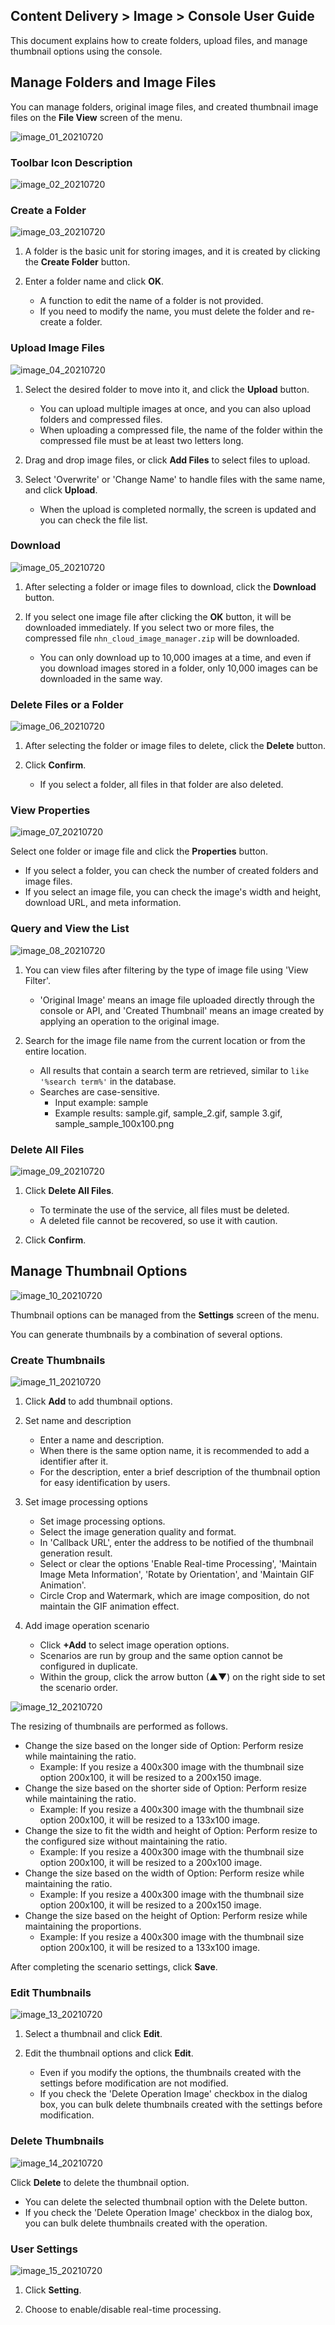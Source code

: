 ## Content Delivery > Image > Console User Guide

This document explains how to create folders, upload files, and manage thumbnail options using the console.

## Manage Folders and Image Files

You can manage folders, original image files, and created thumbnail image files on the **File View** screen of the menu.

![image_01_20210720](https://static.toastoven.net/prod_img/image_01_20210720.png)

### Toolbar Icon Description

![image_02_20210720](https://static.toastoven.net/prod_img/image_02_20210720.png)

### Create a Folder

![image_03_20210720](https://static.toastoven.net/prod_img/image_03_20210720.png)

1. A folder is the basic unit for storing images, and it is created by clicking the **Create Folder** button.

2. Enter a folder name and click **OK**.

    - A function to edit the name of a folder is not provided.
    - If you need to modify the name, you must delete the folder and re-create a folder.

### Upload Image Files

![image_04_20210720](https://static.toastoven.net/prod_img/image_04_20210720.png)

1. Select the desired folder to move into it, and click the **Upload** button.

    - You can upload multiple images at once, and you can also upload folders and compressed files.
    - When uploading a compressed file, the name of the folder within the compressed file must be at least two letters long.

2. Drag and drop image files, or click **Add Files** to select files to upload.

3. Select 'Overwrite' or 'Change Name' to handle files with the same name, and click **Upload**.

    - When the upload is completed normally, the screen is updated and you can check the file list.

### Download

![image_05_20210720](https://static.toastoven.net/prod_img/image_05_20210720.png)

1. After selecting a folder or image files to download, click the **Download** button.

2. If you select one image file after clicking the **OK** button, it will be downloaded immediately. If you select two or more files, the compressed file `nhn_cloud_image_manager.zip` will be downloaded.

    - You can only download up to 10,000 images at a time, and even if you download images stored in a folder, only 10,000 images can be downloaded in the same way.

### Delete Files or a Folder

![image_06_20210720](https://static.toastoven.net/prod_img/image_06_20210720.png)

1. After selecting the folder or image files to delete, click the **Delete** button.

2. Click **Confirm**.

    - If you select a folder, all files in that folder are also deleted.

### View Properties

![image_07_20210720](https://static.toastoven.net/prod_img/image_07_20210720.png)

Select one folder or image file and click the **Properties** button.

- If you select a folder, you can check the number of created folders and image files.
- If you select an image file, you can check the image's width and height, download URL, and meta information.

### Query and View the List

![image_08_20210720](https://static.toastoven.net/prod_img/image_08_20210720.png)

1. You can view files after filtering by the type of image file using 'View Filter'.

    - 'Original Image' means an image file uploaded directly through the console or API, and 'Created Thumbnail' means an image created by applying an operation to the original image.

2. Search for the image file name from the current location or from the entire location.

    - All results that contain a search term are retrieved, similar to `like '%search term%'` in the database.
    - Searches are case-sensitive.
        - Input example: sample
        - Example results: sample.gif, sample_2.gif, sample 3.gif, sample_sample_100x100.png

### Delete All Files

![image_09_20210720](https://static.toastoven.net/prod_img/image_09_20210720.png)

1. Click **Delete All Files**.

    - To terminate the use of the service, all files must be deleted.
    - A deleted file cannot be recovered, so use it with caution.

2. Click **Confirm**.

## Manage Thumbnail Options

![image_10_20210720](https://static.toastoven.net/prod_img/image_10_20210720.png)

Thumbnail options can be managed from the **Settings** screen of the menu.

You can generate thumbnails by a combination of several options.

### Create Thumbnails

![image_11_20210720](https://static.toastoven.net/prod_img/image_11_20210720.png)

1. Click **Add** to add thumbnail options.

2. Set name and description

    - Enter a name and description.
    - When there is the same option name, it is recommended to add a identifier after it.
    - For the description, enter a brief description of the thumbnail option for easy identification by users.

3. Set image processing options

    - Set image processing options.
    - Select the image generation quality and format.
    - In 'Callback URL', enter the address to be notified of the thumbnail generation result.
    - Select or clear the options 'Enable Real-time Processing', 'Maintain Image Meta Information', 'Rotate by Orientation', and 'Maintain GIF Animation'.
    - Circle Crop and Watermark, which are image composition, do not maintain the GIF animation effect.

4. Add image operation scenario

    - Click **+Add** to select image operation options.
    - Scenarios are run by group and the same option cannot be configured in duplicate.
    - Within the group, click the arrow button (▲▼) on the right side to set the scenario order.

![image_12_20210720](https://static.toastoven.net/prod_img/image_12_20210720.png)

The resizing of thumbnails are performed as follows.

- Change the size based on the longer side of Option: Perform resize while maintaining the ratio.
    - Example: If you resize a 400x300 image with the thumbnail size option 200x100, it will be resized to a 200x150 image.
- Change the size based on the shorter side of Option: Perform resize while maintaining the ratio.
    - Example: If you resize a 400x300 image with the thumbnail size option 200x100, it will be resized to a 133x100 image.
- Change the size to fit the width and height of Option: Perform resize to the configured size without maintaining the ratio.
    - Example: If you resize a 400x300 image with the thumbnail size option 200x100, it will be resized to a 200x100 image.
- Change the size based on the width of Option: Perform resize while maintaining the ratio.
    - Example: If you resize a 400x300 image with the thumbnail size option 200x100, it will be resized to a 200x150 image.
- Change the size based on the height of Option: Perform resize while maintaining the proportions.
    - Example: If you resize a 400x300 image with the thumbnail size option 200x100, it will be resized to a 133x100 image.

After completing the scenario settings, click **Save**.

### Edit Thumbnails

![image_13_20210720](https://static.toastoven.net/prod_img/image_13_20210720.png)

1. Select a thumbnail and click **Edit**.

2. Edit the thumbnail options and click **Edit**.

    - Even if you modify the options, the thumbnails created with the settings before modification are not modified.
    - If you check the 'Delete Operation Image' checkbox in the dialog box, you can bulk delete thumbnails created with the settings before modification.

### Delete Thumbnails

![image_14_20210720](https://static.toastoven.net/prod_img/image_14_20210720.png)

Click **Delete** to delete the thumbnail option.

- You can delete the selected thumbnail option with the Delete button.
- If you check the 'Delete Operation Image' checkbox in the dialog box, you can bulk delete thumbnails created with the operation.

### User Settings

![image_15_20210720](https://static.toastoven.net/prod_img/image_15_20210720.png)

1. Click **Setting**.

2. Choose to enable/disable real-time processing.
